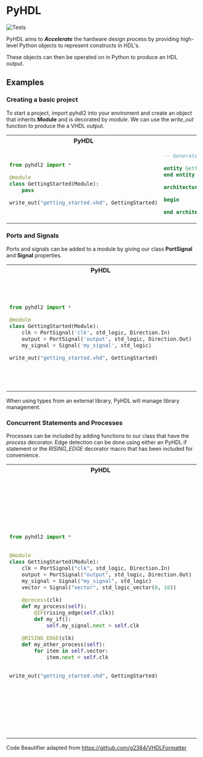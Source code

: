 # PyHDL
![Tests](https://github.com/mCodingLLC/SlapThatLikeButton-TestingStarterProject/actions/workflows/tests.yml/badge.svg)

PyHDL aims to **_Accelerate_** the hardware design process by providing high-level Python objects to represent constructs in HDL's.

These objects can then be operated on in Python to produce an HDL output.

## Examples

### Creating a basic project

To start a project, import pyhdl2 into your enviroment and create an object that inherits **Module** and is decorated by _module_. We can use the _write_out_ function to produce the a VHDL output.


<table>
<tr>
<th>PyHDL</th>
<th>VHDL</th>
</tr>
<tr>
<td>

``` python
from pyhdl2 import *

@module
class GettingStarted(Module):
    pass

write_out("getting_started.vhd", GettingStarted)

```
</td>
<td>

``` vhdl
-- Generated using pyhdl2 version 0.2a on 03/02/2022 at 09:19:07 

entity GettingStarted is
end entity GettingStarted;

architecture GettingStarted_rtl of GettingStarted is

begin

end architecture GettingStarted_rtl;

```

</td>
</tr>
</table>


### Ports and Signals

Ports and signals can be added to a module by giving our class **PortSignal** and **Signal** properties.

<table>
<tr>
<th>PyHDL</th>
<th>VHDL</th>
</tr>
<tr>
<td>

``` python
from pyhdl2 import *

@module
class GettingStarted(Module):
    clk = PortSignal('clk', std_logic, Direction.In)
    output = PortSignal('output', std_logic, Direction.Out)
    my_signal = Signal('my_signal', std_logic)

write_out("getting_started.vhd", GettingStarted)

```
</td>
<td>

``` vhdl
-- Generated using pyhdl2 version 0.2a on 03/02/2022 at 09:31:50 

library IEEE;
use IEEE.std_logic_1164.all;

entity GettingStarted is
	port (
		clk : in std_logic;
		output : out std_logic);
end entity GettingStarted;

architecture GettingStarted_rtl of GettingStarted is
	signal my_signal : std_logic;
begin

end architecture GettingStarted_rtl;

```

</td>
</tr>
</table>

When using types from an external library, PyHDL will manage library management.

### Concurrent Statements and Processes

Processes can be included by adding functions to our class that have the _process_ decorator. Edge detection can be done using either an PyHDL if statement or the _RISING_EDGE_ decorator macro that has been included for convenience.

<table>
<tr>
<th>PyHDL</th>
<th>VHDL</th>
</tr>
<tr>
<td>

``` python
from pyhdl2 import *


@module
class GettingStarted(Module):
    clk = PortSignal("clk", std_logic, Direction.In)
    output = PortSignal("output", std_logic, Direction.Out)
    my_signal = Signal("my_signal", std_logic)
    vector = Signal("vector", std_logic_vector(0, 10))

    @process(clk)
    def my_process(self):
        @IF(rising_edge(self.clk))
        def my_if():
            self.my_signal.next = self.clk

    @RISING_EDGE(clk)
    def my_other_process(self):
        for item in self.vector:
            item.next = self.clk


write_out("getting_started.vhd", GettingStarted)
```
</td>
<td>

``` vhdl
-- Generated using pyhdl2 version 0.2a on 03/02/2022 at 09:39:30 

library IEEE;
use IEEE.std_logic_1164.all;

entity GettingStarted is
	port (
		clk : in std_logic;
		output : out std_logic);
end entity GettingStarted;

architecture GettingStarted_rtl of GettingStarted is
	signal my_signal : std_logic;
	signal vector : std_logic_vector (0 to 10);
begin
	my_process : process (clk)
	begin
		if rising_edge(clk) then
			 my_signal <= clk;
		end if;
	end process my_process;
	my_other_process : process (clk)
	begin
		if rising_edge(clk) then
			vector(0) <= clk;
			vector(1) <= clk;
			vector(2) <= clk;
			vector(3) <= clk;
			vector(4) <= clk;
			vector(5) <= clk;
			vector(6) <= clk;
			vector(7) <= clk;
			vector(8) <= clk;
			vector(9) <= clk;
			vector(10) <= clk;
		end if;
	end process my_other_process;
end architecture GettingStarted_rtl;



```

</td>
</tr>
</table>

Code Beautifier adapted from https://github.com/g2384/VHDLFormatter
